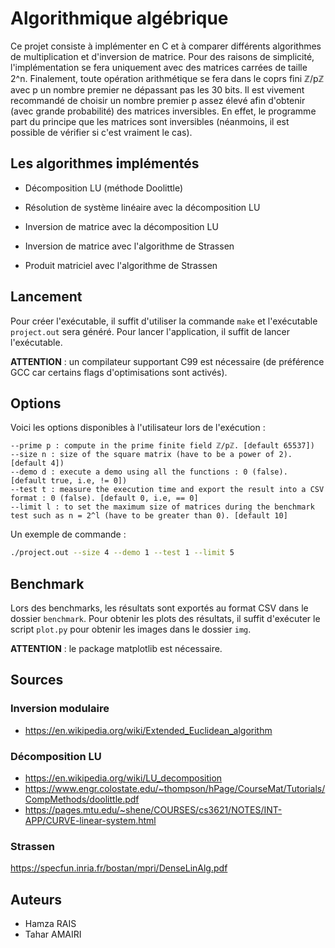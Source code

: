 # Algorithmique algébrique

Ce projet consiste à implémenter en C et à comparer différents algorithmes de multiplication et d'inversion de matrice. Pour des raisons de simplicité, l'implémentation se fera uniquement avec des matrices carrées de taille 2^n. Finalement, toute opération arithmétique se fera dans le coprs fini ℤ/pℤ avec p un nombre premier ne dépassant pas les 30 bits. Il est vivement recommandé de choisir un nombre premier p assez élevé afin d'obtenir (avec grande probabilité) des matrices inversibles. En effet, le programme part du principe que les matrices sont inversibles (néanmoins, il est possible de vérifier si c'est vraiment le cas).

## Les algorithmes implémentés

- Décomposition LU (méthode Doolittle)

- Résolution de système linéaire avec la décomposition LU

- Inversion de matrice avec la décomposition LU

- Inversion de matrice avec l'algorithme de Strassen

- Produit matriciel avec l'algorithme de Strassen

## Lancement

Pour créer l'exécutable, il suffit d'utiliser la commande `make` et l'exécutable `project.out` sera
généré. Pour lancer l'application, il suffit de lancer l'exécutable.

**ATTENTION** : un compilateur supportant C99 est nécessaire (de préférence GCC car certains flags d'optimisations sont activés).

## Options

Voici les options disponibles à l'utilisateur lors de l'exécution :

```
--prime p : compute in the prime finite field ℤ/pℤ. [default 65537])
--size n : size of the square matrix (have to be a power of 2). [default 4])
--demo d : execute a demo using all the functions : 0 (false). [default true, i.e, != 0])
--test t : measure the execution time and export the result into a CSV format : 0 (false). [default 0, i.e, == 0]
--limit l : to set the maximum size of matrices during the benchmark test such as n = 2^l (have to be greater than 0). [default 10]
```

Un exemple de commande :

```bash
./project.out --size 4 --demo 1 --test 1 --limit 5
```

## Benchmark

Lors des benchmarks, les résultats sont exportés au format CSV dans le dossier `benchmark`. Pour obtenir les plots des résultats, il suffit d'exécuter le script `plot.py` pour obtenir les images dans le dossier `img`.

**ATTENTION** : le package matplotlib est nécessaire.

## Sources

### Inversion modulaire

- <https://en.wikipedia.org/wiki/Extended_Euclidean_algorithm>

### Décomposition LU

- <https://en.wikipedia.org/wiki/LU_decomposition>
- <https://www.engr.colostate.edu/~thompson/hPage/CourseMat/Tutorials/CompMethods/doolittle.pdf>
- <https://pages.mtu.edu/~shene/COURSES/cs3621/NOTES/INT-APP/CURVE-linear-system.html>

### Strassen

<https://specfun.inria.fr/bostan/mpri/DenseLinAlg.pdf>

## Auteurs

- Hamza RAIS
- Tahar AMAIRI
